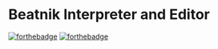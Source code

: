 # Beatnik Interpreter and Editor

[![forthebadge](http://forthebadge.com/images/badges/contains-technical-debt.svg)](http://forthebadge.com) [![forthebadge](http://forthebadge.com/images/badges/built-with-resentment.svg)](http://forthebadge.com)